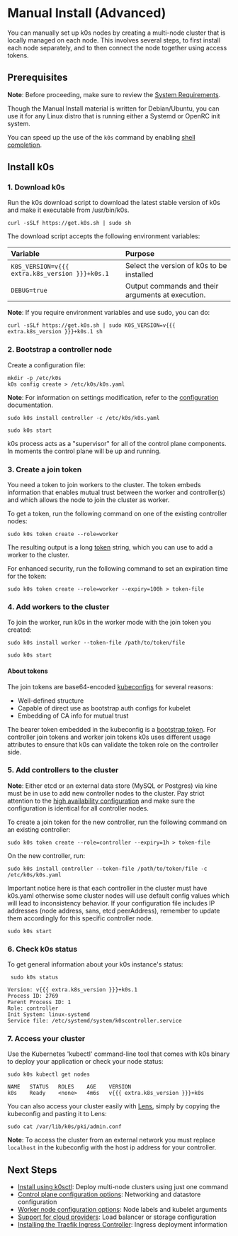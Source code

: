# Manual Install (Advanced)

You can manually set up k0s nodes by creating a multi-node cluster that is locally managed on each node. This involves several steps, to first install each node separately, and to then connect the node together using access tokens.

## Prerequisites

**Note**: Before proceeding, make sure to review the [System Requirements](system-requirements.md).

Though the Manual Install material is written for Debian/Ubuntu, you can use it for any Linux distro that is running either a Systemd or OpenRC init system.

You can speed up the use of the `k0s` command by enabling [shell completion](shell-completion.md).

## Install k0s

### 1. Download k0s

Run the k0s download script to download the latest stable version of k0s and make it executable from /usr/bin/k0s.

```shell
curl -sSLf https://get.k0s.sh | sudo sh
```

The download script accepts the following environment variables:

| Variable                    | Purpose                                                              |
|:----------------------------|:---------------------------------------------------------------------|
| `K0S_VERSION=v{{{ extra.k8s_version }}}+k0s.1` | Select the version of k0s to be installed         |
| `DEBUG=true`                                   | Output commands and their arguments at execution. |

**Note**: If you require environment variables and use sudo, you can do:

```shell
curl -sSLf https://get.k0s.sh | sudo K0S_VERSION=v{{{ extra.k8s_version }}}+k0s.1 sh
```

### 2. Bootstrap a controller node

Create a configuration file:

```shell
mkdir -p /etc/k0s
k0s config create > /etc/k0s/k0s.yaml
```

**Note**: For information on settings modification, refer to the [configuration](configuration.md) documentation.

```shell
sudo k0s install controller -c /etc/k0s/k0s.yaml
```

```shell
sudo k0s start
```

k0s process acts as a "supervisor" for all of the control plane components. In moments the control plane will be up and running.

### 3. Create a join token

You need a token to join workers to the cluster. The token embeds information that enables mutual trust between the worker and controller(s) and which allows the node to join the cluster as worker.

To get a token, run the following command on one of the existing controller nodes:

```shell
sudo k0s token create --role=worker
```

The resulting output is a long [token](#about-tokens) string, which you can use to add a worker to the cluster.

For enhanced security, run the following command to set an expiration time for the token:

```shell
sudo k0s token create --role=worker --expiry=100h > token-file
```

### 4. Add workers to the cluster

To join the worker, run k0s in the worker mode with the join token you created:

```shell
sudo k0s install worker --token-file /path/to/token/file
```

```shell
sudo k0s start
```

#### About tokens

The join tokens are base64-encoded [kubeconfigs](https://kubernetes.io/docs/tasks/access-application-cluster/configure-access-multiple-clusters/) for several reasons:

- Well-defined structure
- Capable of direct use as bootstrap auth configs for kubelet
- Embedding of CA info for mutual trust

The bearer token embedded in the kubeconfig is a [bootstrap token](https://kubernetes.io/docs/reference/access-authn-authz/bootstrap-tokens/). For controller join tokens and worker join tokens k0s uses different usage attributes to ensure that k0s can validate the token role on the controller side.

### 5. Add controllers to the cluster

**Note**: Either etcd or an external data store (MySQL or Postgres) via kine must be in use to add new controller nodes to the cluster. Pay strict attention to the [high availability configuration](high-availability.md) and make sure the configuration is identical for all controller nodes.

To create a join token for the new controller, run the following command on an existing controller:

```shell
sudo k0s token create --role=controller --expiry=1h > token-file
```

On the new controller, run:

```shell
sudo k0s install controller --token-file /path/to/token/file -c /etc/k0s/k0s.yaml
```

Important notice here is that each controller in the cluster must have k0s.yaml otherwise some cluster nodes will use default config values which will lead to inconsistency behavior.
If your configuration file includes IP addresses (node address, sans, etcd peerAddress), remember to update them accordingly for this specific controller node.

```shell
sudo k0s start
```

### 6. Check k0s status

To get general information about your k0s instance's status:

```shell
 sudo k0s status
```

```shell
Version: v{{{ extra.k8s_version }}}+k0s.1
Process ID: 2769
Parent Process ID: 1
Role: controller
Init System: linux-systemd
Service file: /etc/systemd/system/k0scontroller.service
```

### 7. Access your cluster

Use the Kubernetes 'kubectl' command-line tool that comes with k0s binary to deploy your application or check your node status:

```shell
sudo k0s kubectl get nodes
```

```shell
NAME   STATUS   ROLES    AGE    VERSION
k0s    Ready    <none>   4m6s   v{{{ extra.k8s_version }}}+k0s
```

You can also access your cluster easily with [Lens](https://k8slens.dev/), simply by copying the kubeconfig and pasting it to Lens:

```shell
sudo cat /var/lib/k0s/pki/admin.conf
```

**Note**: To access the cluster from an external network you must replace `localhost` in the kubeconfig with the host ip address for your controller.

## Next Steps

- [Install using k0sctl](k0sctl-install.md): Deploy multi-node clusters using just one command
- [Control plane configuration options](configuration.md): Networking and datastore configuration
- [Worker node configuration options](worker-node-config.md): Node labels and kubelet arguments
- [Support for cloud providers](cloud-providers.md): Load balancer or storage configuration
- [Installing the Traefik Ingress Controller](examples/traefik-ingress.md): Ingress deployment information

